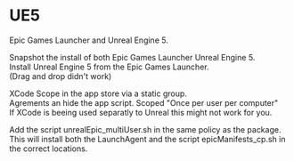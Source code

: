 # UE5
Epic Games Launcher and Unreal Engine 5.

Snapshot the install of both Epic Games Launcher Unreal Engine 5. \
Install Unreal Engine 5 from the Epic Games Launcher. \
(Drag and drop didn't work)

XCode
Scope in the app store via a static group. \
Agrements an hide the app script. Scoped "Once per user per computer" \
If XCode is beeing used separatly to Unreal this might not work for you.

Add the script unrealEpic_multiUser.sh in the same policy as the package. \
This will install both the LaunchAgent and the script epicManifests_cp.sh in the correct locations.
